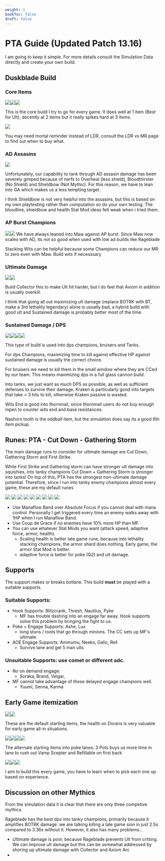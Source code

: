 ```yaml
---
weight: 1
bookToc: false
draft: false
---
```


# PTA Guide (Updated Patch 13.16)
I am going to keep it simple. For more details consult the Simulation Data directly and create your own build.


## Duskblade Build


### Core Items

![](/item/7002.png)![](/item/3153.png)![](/item/3036.png)

This is the core build I try to go for every game. It does well at 1 item (Best for Ult), decently at 2 items but it really spikes hard at 3 items. 

![](/item/3033.png)

You may need mortal reminder instead of LDR. consult the LDR vs MR page to find out when to buy what.

### AD Assasins

![](/item/3026.png)

Unfortunately, our capability to tank through AD assasin damage has been severely gimped because of nerfs to Overheal (less shield), Bloodthirster (No Shield) and Shieldbow (Not Mythic). For this reason, we have to lean into GA which makes us a less tempting target.

I think Shieldbow is not very helpful into the assasins, but this is based on my own playtesting rather than computation so do your own testing. The bloodline, shieldbow and health Stat Mod ideas felt weak when i tried them.

### AP Burst Champions
![](/item/3156.png)![](/item/3091.png)
We have always leaned into Maw against AP burst. Since Maw now scales with AD, its not so good when used with low ad builds like Rageblade

Stacking Wits can be helpful because some Champions can reduce our MR to zero even with Maw. Build wits if necesssary

### Ultimate Damage
![](/item/6676.png)![](/item/6696.png)

Build Collector this to make Ult hit harder, but I do feel that Axiom in addition is usually overkill. 

I think that going all out maximizing ult damage (replace BOTRK with BT, make a 3rd lethality legendary) alone is usually bad, a hybrid build with good ult and Sustained damage is probably better most of the time.

### Sustained Damage / DPS 

![](/item/6672.png)![](/item/3091.png)![](/item/3115.png)![](/item/3087.png)

This type of build is used into dps champions, bruisers and Tanks. 

For dps Champions, maximizing time to kill against effective HP against sustained damage is usually the correct choice. 

For bruisers we need to kill them in the small window where they are CCed by our team. This means maximizing dps in a full glass cannon build.

Into tanks, we just want as much DPS as possible, as well as sufficient defenses to survive their damage. Kraken is particularly good into targets that take > 3 hits to kill, otherwise Kraken passive is wasted.

Wits End is good into thornmail, since thornmail users do not buy enough mpen to counter wits end and base resistances.

Nashors tooth is the oddball item, but the simulation does say its a good 6th item pickup.



## Runes: PTA - Cut Down - Gathering Storm
The main damage runs to consider for ultimate damage are Cut Down, Gathering Storm and First Strike.

While First Strike and Gathering storm can have stronger ult damage into squishies, into tanky champions Cut Down + Gathering Storm is stronger into tanks! On top of this, PTA has the strongest non-ultimate damage potential. Therefore, since I run into tanky enemy champions almost every game, these are my default runes

![](/Styles/Precision/PressTheAttack/PressTheAttack.png)
![](/Styles/Precision/Overheal.png)
![](/Styles/Precision/LegendAlacrity/LegendAlacrity.png)
![](/Styles/Precision/CutDown/CutDown.png)
![](/Styles/Sorcery/AbsoluteFocus/AbsoluteFocus.png)
![](/Styles/Sorcery/GatheringStorm/GatheringStorm.png)
![](/StatMods/StatModsAdaptiveForceIcon.png)
![](/StatMods/StatModsAdaptiveForceIcon.png)
![](/StatMods/StatModsHealthScalingIcon.png)
<!-- ![](/StatMods/StatModsAttackSpeedIcon.png) -->

- Use Manaflow Band over Absolute Focus if you cannot deal with mana control. Personally I get triggered every time an enemy walks away with 1HP when I run Manaflow Band.
- Use Coup de Grace if no enemies have 10% more HP than MF.
- You can use whatever Stat Mods you want (attack speed, adaptive force, armor, health). 
	- Scaling health is better late game rune, because into lethality stacking champions, the armor shard does nothing. Early game, the armor Stat Mod is better.
	- adaptive force is better for poke (Q2) and ult damage.


## Supports
The support makes or breaks botlane. This build **must** be played with a suitable supports.

### Suitable Supports:
- Hook Supports: Blitzcrank, Thresh, Nautilus, Pyke
	- MF has trouble dashing into an engage far away. Hook supports solve this problem by bringing the fight to us. 
- Poke + Engage Supports: Ashe, Lux
	- long stuns / roots that go through minions. The CC sets up MF's ultimate. 
- AOE Engage Supports: Ammumu, Neeko, Galio, Rell
	- Survive lane and get 5 man ults

### Unsuitable Supports: use comet or different adc.
- No on demand engage:
	- Soraka, Brand, Veigar,
- MF cannot take advantage of these delayed engage champions well.
	- Yuumi, Senna, Karma


## Early Game itemization
![](/item/1055.png)![](/item/2003.png)

These are the default starting items, the health on Dorans is very valuable for early game all-in situations.

![](/item/1036.png)![](/item/2003.png)![](/item/2003.png)![](/item/2003.png)

The alternate starting items into poke lanes. 3 Pots buys us more time in lane to rush out Vamp Scepter and Refillable on first back

![](/item/1053.png)![](/item/1083.png)![](/item/1001.png)

I aim to build this every game, you have to learn when to pick each one up based on experience.

## Discussion on other Mythics

From the simulation data it is clear that there are only three competive mythics. 

Rageblade has the best dps into tanky champions, primarily because it amplifies BOTRK damage. we are talking killing a late game sion in just 2.5s compared to 3.36s without it. However, it also has many problems...
- Ultimate damage is poor, because Rageblade prevents Ult from critting. We can improve ult damage but this can be somewhat addressed by shoring up ultimate damage with Collector and Axiom Arc 
- 